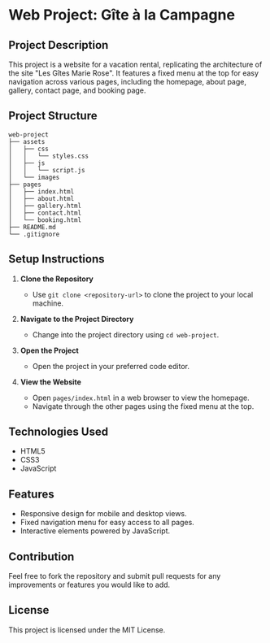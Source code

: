 # Web Project: Gîte à la Campagne

## Project Description
This project is a website for a vacation rental, replicating the architecture of the site "Les Gîtes Marie Rose". It features a fixed menu at the top for easy navigation across various pages, including the homepage, about page, gallery, contact page, and booking page.

## Project Structure
```
web-project
├── assets
│   ├── css
│   │   └── styles.css
│   ├── js
│   │   └── script.js
│   └── images
├── pages
│   ├── index.html
│   ├── about.html
│   ├── gallery.html
│   ├── contact.html
│   └── booking.html
├── README.md
└── .gitignore
```

## Setup Instructions
1. **Clone the Repository**
   - Use `git clone <repository-url>` to clone the project to your local machine.

2. **Navigate to the Project Directory**
   - Change into the project directory using `cd web-project`.

3. **Open the Project**
   - Open the project in your preferred code editor.

4. **View the Website**
   - Open `pages/index.html` in a web browser to view the homepage.
   - Navigate through the other pages using the fixed menu at the top.

## Technologies Used
- HTML5
- CSS3
- JavaScript

## Features
- Responsive design for mobile and desktop views.
- Fixed navigation menu for easy access to all pages.
- Interactive elements powered by JavaScript.

## Contribution
Feel free to fork the repository and submit pull requests for any improvements or features you would like to add. 

## License
This project is licensed under the MIT License.